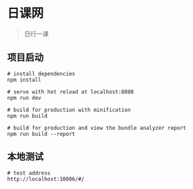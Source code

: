 # 日课网

> 日行一课

## 项目启动

``` 
# install dependencies
npm install

# serve with hot reload at localhost:8080
npm run dev

# build for production with minification
npm run build

# build for production and view the bundle analyzer report
npm run build --report
```

## 本地测试
```
# test address   
http://localhost:10086/#/
```


